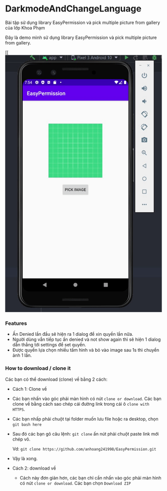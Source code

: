 # DarkmodeAndChangeLanguage

Bài tập sử dụng library EasyPermission và pick multiple picture from gallery của lớp Khoa Phạm

Đây là demo mình sử dụng library EasyPermission và pick multiple picture from gallery. 

[[![image](https://github.com/anhoang241998/EasyPermission/blob/master/PictureDemo/demo.gif?raw=true)

### Features

-   Ấn Denied lần đầu sẽ hiện ra 1 dialog để xin quyền lần nữa.
-   Người dùng vẫn tiếp tục ấn denied và not show again thì sẽ hiện 1 dialog dẫn thẳng tới settings để set quyền.
-   Được quyền lựa chọn nhiều tấm hình và bỏ vào image sau 1s thì chuyển ảnh 1 lần.

### How to download / clone it

Các bạn có thể download (clone) về bằng 2 cách:

-   Cách 1: Clone về

-   Các bạn nhấn vào góc phải màn hình có nút `clone or download`. Các bạn clone về bằng cách sao chép cái đường link trong cái ô `clone with HTTPS`.

-   Các bạn nhấp phải chuột tại folder muốn lưu file hoặc ra desktop, chọn `git bash here`

-   Sau đó các bạn gõ câu lệnh: `git clone` ấn nút phải chuột paste link mới chép vô.

    Vd: `git clone https://github.com/anhoang241998/EasyPermission.git`

-   Vậy là xong.

-   Cách 2: download về

    -   Cách này đơn giản hơn, các bạn chỉ cần nhấn vào góc phải màn hình có nút `clone or download`. Các bạn chọn `Download ZIP`

